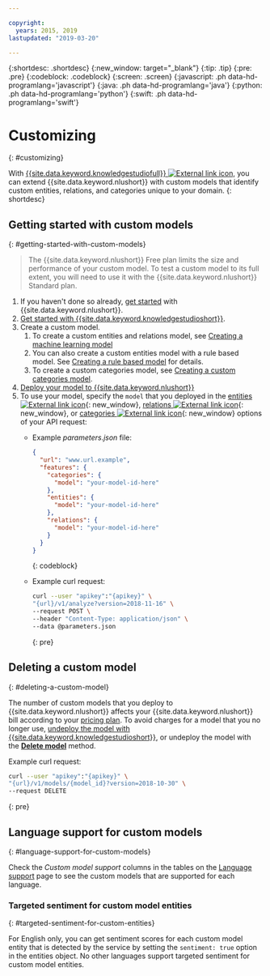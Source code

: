 ```yaml
---

copyright:
  years: 2015, 2019
lastupdated: "2019-03-20"

---
```


{:shortdesc: .shortdesc}
{:new_window: target="_blank"}
{:tip: .tip}
{:pre: .pre}
{:codeblock: .codeblock}
{:screen: .screen}
{:javascript: .ph data-hd-programlang='javascript'}
{:java: .ph data-hd-programlang='java'}
{:python: .ph data-hd-programlang='python'}
{:swift: .ph data-hd-programlang='swift'}

# Customizing
{: #customizing}

With [{{site.data.keyword.knowledgestudiofull}} ![External link icon](../../icons/launch-glyph.svg "External link icon")](https://ibm.biz/watsonknowledgestudio), you can
extend {{site.data.keyword.nlushort}} with custom models that identify custom
entities, relations, and categories unique to your domain.
{: shortdesc}

## Getting started with custom models
{: #getting-started-with-custom-models}

> The {{site.data.keyword.nlushort}} Free plan limits the size and performance of your custom model. To test a custom model to its full extent, you will need to use it with the {{site.data.keyword.nlushort}} Standard plan.

1. If you haven't done so already, [get started](/docs/services/natural-language-understanding?topic=natural-language-understanding-getting-started) with {{site.data.keyword.nlushort}}.
2. [Get started with {{site.data.keyword.knowledgestudioshort}}](https://cloud.ibm.com/docs/services/watson-knowledge-studio?topic=watson-knowledge-studio-wks_tutintro#wks_tutintro).
3. Create a custom model.
   1. To create a custom entities and relations model, see [Creating a machine learning model](/docs/services/watson-knowledge-studio?topic=watson-knowledge-studio-wks_tutml_intro) 
   2. You can also create a custom entities model with a rule based model. See [Creating a rule based model](/docs/services/watson-knowledge-studio?topic=watson-knowledge-studio-wks_tutml_intro) for details.
   3. To create a custom categories model, see [Creating a custom categories model](/docs/services/watson-knowledge-studio?topic=watson-knowledge-studio-create-categories-model).
4. [Deploy your model to {{site.data.keyword.nlushort}}](/docs/services/watson-knowledge-studio?topic=watson-knowledge-studio-publish-ml#wks_manlu)
5. To use your model, specify the `model` that you deployed in the
[entities ![External link icon](../../icons/launch-glyph.svg "External link icon")](https://{DomainName}/apidocs/natural-language-understanding#entities){: new_window},
[relations ![External link icon](../../icons/launch-glyph.svg "External link icon")](https://{DomainName}/apidocs/natural-language-understanding#relations){: new_window}, or [categories ![External link icon](../../icons/launch-glyph.svg "External link icon")](https://{DomainName}/apidocs/natural-language-understanding#categories){: new_window} options of your API request:
    - Example *parameters.json* file:

        ```json
        {
          "url": "www.url.example",
          "features": {
            "categories": {
              "model": "your-model-id-here"
            },
            "entities": {
              "model": "your-model-id-here"
            },
            "relations": {
              "model": "your-model-id-here"
            }
          }
        }
        ```
        {: codeblock}

    - Example curl request:

        ```bash
        curl --user "apikey":"{apikey}" \
        "{url}/v1/analyze?version=2018-11-16" \
        --request POST \
        --header "Content-Type: application/json" \
        --data @parameters.json
        ```
        {: pre}

## Deleting a custom model
{: #deleting-a-custom-model}

The number of custom models that you deploy to {{site.data.keyword.nlushort}} affects your {{site.data.keyword.nlushort}} bill according to your [pricing plan](https://www.ibm.com/cloud/watson-natural-language-understanding/pricing). To avoid charges for a model that you no longer use, [undeploy the model with {{site.data.keyword.knowledgestudioshort}}](/docs/services/watson-knowledge-studio?topic=watson-knowledge-studio-publish-ml#undeploy-view-model), or undeploy the model with the **[Delete model](https://{DomainName}/apidocs/natural-language-understanding#delete-model)** method.

Example curl request:

```bash
curl --user "apikey":"{apikey}" \
"{url}/v1/models/{model_id}?version=2018-10-30" \
--request DELETE
```
{: pre}


## Language support for custom models
{: #language-support-for-custom-models}

Check the *Custom model support* columns in the tables on the [Language support](/docs/services/natural-language-understanding?topic=natural-language-understanding-language-support) page to see the custom models that are supported for each language.

### Targeted sentiment for custom model entities
{: #targeted-sentiment-for-custom-entities}

For English only, you can get sentiment scores for each custom model entity that is detected by the service by setting the `sentiment: true` option in the entities object. No other languages support targeted sentiment for custom model entities.
